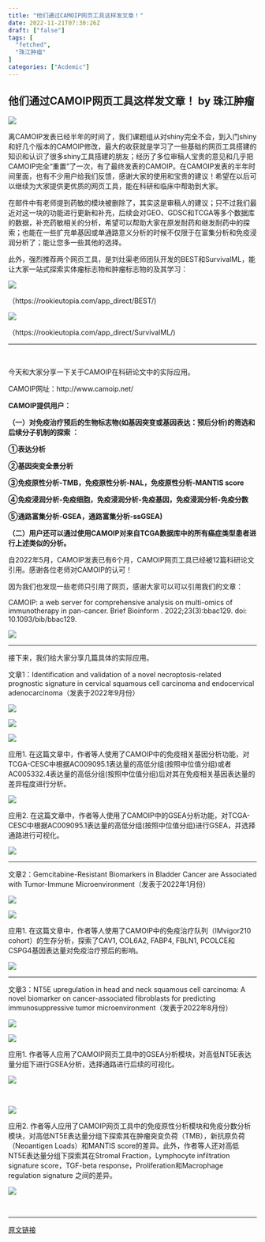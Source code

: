 ```yaml
---
title: "他们通过CAMOIP网页工具这样发文章！"
date: 2022-11-21T07:30:26Z
draft: ["false"]
tags: [
  "fetched",
  "珠江肿瘤"
]
categories: ["Acdemic"]
---
```

他们通过CAMOIP网页工具这样发文章！ by 珠江肿瘤
------
<div><p><img data-croporisrc="https://mmbiz.qpic.cn/mmbiz_png/nGoAzV26gN1oiasp7243L30LMvlDTVpcM3m7e6teYJXt8upgzYSo6dEC69eF2ylTDnRs5OwdpbPwGPfAWDTcXEg/640?wx_fmt=png" data-cropx1="0" data-cropx2="790.80276816609" data-cropy1="5.179930795847751" data-cropy2="283.1695501730104" data-galleryid="" data-ratio="0.3531645569620253" data-s="300,640" data-src="https://mmbiz.qpic.cn/mmbiz_jpg/nGoAzV26gN3HvK8nbcB1fiaLV1YA9FaP5UqwCAnCkfs0Ts2MzoODKe9PsW2CokWpQ4Xdwh4CzicibtbeiaagmGu77w/640?wx_fmt=jpeg" data-type="jpeg" data-w="790" src="https://mmbiz.qpic.cn/mmbiz_jpg/nGoAzV26gN3HvK8nbcB1fiaLV1YA9FaP5UqwCAnCkfs0Ts2MzoODKe9PsW2CokWpQ4Xdwh4CzicibtbeiaagmGu77w/640?wx_fmt=jpeg"></p><p><span>离CAMOIP发表已经半年的时间了，我们课题组从对shiny完全不会，到入门shiny和好几个版本的CAMOIP修改，最大的收获就是学习了一些基础的网页工具搭建的知识和认识了很多shiny工具搭建的朋友；经历了多位审稿人宝贵的意见和几乎把CAMOIP完全“重置”了一次，有了最终发表的CAMOIP。在CAMOIP发表的半年时间里面，也有不少用户给我们反馈，感谢大家的使用和宝贵的建议！希望在以后可以继续为大家提供更优质的网页工具，能在科研和临床中帮助到大家。</span><span></span></p><p><span>在邮件中有老师提到药敏的模块被删除了，其实这是审稿人的建议；只不过我们最近对这一块的功能进行更新和补充，后续会对GEO、GDSC和TCGA等多个数据库的数据，补充药敏相关的分析，希望可以帮助大家在原发耐药和继发耐药中的探索；也能在一些扩充单基因或单通路意义分析的时候不仅限于在富集分析和免疫浸润分析了；能让您多一些其他的选择。<br></span></p><p>此外，强烈推荐两个网页工具，是刘灶渠老师团队开发的BEST和SurvivalML，能让大家一站式探索实体瘤标志物和肿瘤标志物的及其学习：</p><p><img data-galleryid="" data-ratio="0.7535301668806161" data-s="300,640" data-src="https://mmbiz.qpic.cn/mmbiz_png/nGoAzV26gN3HvK8nbcB1fiaLV1YA9FaP50rgyBlc8ays4Suw4R0VTVMmjmHGkiary6dUDkCK2agc1S1Vibpo5vTNQ/640?wx_fmt=png" data-type="png" data-w="779" src="https://mmbiz.qpic.cn/mmbiz_png/nGoAzV26gN3HvK8nbcB1fiaLV1YA9FaP50rgyBlc8ays4Suw4R0VTVMmjmHGkiary6dUDkCK2agc1S1Vibpo5vTNQ/640?wx_fmt=png"></p><p><span>（https://rookieutopia.com/app_direct/BEST/)</span></p><p><img data-galleryid="" data-ratio="0.5482594936708861" data-s="300,640" data-src="https://mmbiz.qpic.cn/mmbiz_png/nGoAzV26gN3HvK8nbcB1fiaLV1YA9FaP5jIwBWHPtnxXuHbGuiatVWqticVFclgeaiczda9ABPACOQcB9jqHxWkGUA/640?wx_fmt=png" data-type="png" data-w="1264" src="https://mmbiz.qpic.cn/mmbiz_png/nGoAzV26gN3HvK8nbcB1fiaLV1YA9FaP5jIwBWHPtnxXuHbGuiatVWqticVFclgeaiczda9ABPACOQcB9jqHxWkGUA/640?wx_fmt=png"></p><p><span>（https://rookieutopia.com/app_direct/SurvivalML/)</span></p><hr><p><br></p><p><span>今天和大家分享一下关于CAMOIP在科研论文中的实际应用。</span></p><p><span>CAMOIP网址：http://www.camoip.net/</span></p><p><span><strong><span>CAMOIP提供用户：</span></strong></span></p><p><span><strong><span>（一）对免疫治疗预后的生物标志物(如基因突变或基因表达：预后分析)的筛选和后续分子机制的探索 ：</span></strong></span></p><p><span><strong><span>①表达分析</span></strong></span></p><p><span><strong><span>②基因突变全景分析</span></strong></span></p><p><span><strong><span>③免疫原性分析-TMB，免疫原性分析-NAL，免疫原性分析-MANTIS score</span></strong></span></p><p><span><strong><span>④免疫浸润分析-免疫细胞，免疫浸润分析-免疫基因，免疫浸润分析-免疫分数</span></strong></span></p><p><span><strong><span>⑤通路富集分析-GSEA，通路富集分析-ssGSEA)</span></strong></span></p><p><span><strong><span>（二）用户还可以通过使用CAMOIP对来自TCGA数据库中的所有癌症类型患者进行上述类似的分析。</span></strong></span></p><p><span>自2022年5月，CAMOIP发表已有6个月，CAMOIP网页工具已经被12篇科研论文引用。感谢各位老师对CAMOIP的认可！</span></p><p><span><span>因为我们也发现一些老师只引用了网页，感谢大家可以可以引用我们的文章：</span></span></p><p><span><span>CAMOIP: a web server for comprehensive analysis on multi-omics of immunotherapy in pan-cancer. Brief Bioinform . 2022;23(3):bbac129. doi: 10.1093/bib/bbac129.</span></span></p><p><img data-galleryid="" data-ratio="0.09710982658959537" data-s="300,640" data-src="https://mmbiz.qpic.cn/mmbiz_png/nGoAzV26gN1oiasp7243L30LMvlDTVpcMyfAViacia3So6BJ3CMEkO3TEf448lU01lVibdEJ0qJy2Th8CEYa3HBibkw/640?wx_fmt=png" data-type="png" data-w="865" src="https://mmbiz.qpic.cn/mmbiz_png/nGoAzV26gN1oiasp7243L30LMvlDTVpcMyfAViacia3So6BJ3CMEkO3TEf448lU01lVibdEJ0qJy2Th8CEYa3HBibkw/640?wx_fmt=png"></p><hr><p><span>接下来，我们给大家分享几篇具体的实际应用。</span></p><p><span>文章1：Identification and validation of a novel necroptosis-related prognostic signature in cervical squamous cell carcinoma and endocervical adenocarcinoma（发表于2022年9月份）</span></p><p><img data-croporisrc="https://mmbiz.qpic.cn/mmbiz_png/nGoAzV26gN1oiasp7243L30LMvlDTVpcMeCbCraSs4zhjY3zqqCicLomUK4XOETFWp7ReS42DjVE3vS30Xic1U7xA/640?wx_fmt=png" data-cropx1="0" data-cropx2="821.4342560553633" data-cropy1="0" data-cropy2="270.4100346020761" data-galleryid="" data-ratio="0.32886723507917176" data-s="300,640" data-src="https://mmbiz.qpic.cn/mmbiz_jpg/nGoAzV26gN1oiasp7243L30LMvlDTVpcMwvTRshr1a6CIOguGBAMC4OdU4aPkRCAGIdmzRVwnybuzbaGfFiaOwkg/640?wx_fmt=jpeg" data-type="jpeg" data-w="821" src="https://mmbiz.qpic.cn/mmbiz_jpg/nGoAzV26gN1oiasp7243L30LMvlDTVpcMwvTRshr1a6CIOguGBAMC4OdU4aPkRCAGIdmzRVwnybuzbaGfFiaOwkg/640?wx_fmt=jpeg"></p><p><img data-galleryid="" data-ratio="0.13241525423728814" data-s="300,640" data-src="https://mmbiz.qpic.cn/mmbiz_png/nGoAzV26gN1oiasp7243L30LMvlDTVpcMG6VXa4sVC0gOFO3FYULhQjVWBguoGPVkIfYfkt0ft0JjBgcrHbGFDg/640?wx_fmt=png" data-type="png" data-w="944" src="https://mmbiz.qpic.cn/mmbiz_png/nGoAzV26gN1oiasp7243L30LMvlDTVpcMG6VXa4sVC0gOFO3FYULhQjVWBguoGPVkIfYfkt0ft0JjBgcrHbGFDg/640?wx_fmt=png"></p><p><img data-galleryid="" data-ratio="0.18756698821007503" data-s="300,640" data-src="https://mmbiz.qpic.cn/mmbiz_png/nGoAzV26gN1oiasp7243L30LMvlDTVpcMNQtKjc8stFDYEE2QkvOp7HJ5OJLOibSEwjibiaVDibTSMoiaRsxJvpOAY5A/640?wx_fmt=png" data-type="png" data-w="933" src="https://mmbiz.qpic.cn/mmbiz_png/nGoAzV26gN1oiasp7243L30LMvlDTVpcMNQtKjc8stFDYEE2QkvOp7HJ5OJLOibSEwjibiaVDibTSMoiaRsxJvpOAY5A/640?wx_fmt=png"></p><p><span>应用1. 在这篇文章中，作者等人使用了CAMOIP中的免疫相关基因分析功能，对TCGA-CESC中根据AC009095.1表达量的高低分组(按照中位值分组)或者AC005332.4表达量的高低分组(按照中位值分组)后对其在免疫相关基因表达量的差异程度进行分析。</span><span></span></p><p><img data-galleryid="" data-ratio="0.6914893617021277" data-s="300,640" data-src="https://mmbiz.qpic.cn/mmbiz_png/nGoAzV26gN1oiasp7243L30LMvlDTVpcME0pOgZ0rwZKgAww0h2RPX0micEB2FVklaYyx2gibgobYhR1v4rBYV1mQ/640?wx_fmt=png" data-type="png" data-w="846" src="https://mmbiz.qpic.cn/mmbiz_png/nGoAzV26gN1oiasp7243L30LMvlDTVpcME0pOgZ0rwZKgAww0h2RPX0micEB2FVklaYyx2gibgobYhR1v4rBYV1mQ/640?wx_fmt=png"></p><p><span>应用2.</span><span> </span><span>在</span><span>这篇文章中，作者等</span><span>人使用了CAMOIP中的GSEA分析功能，对TCGA-CESC中根据</span><span>AC009095.1</span><span>表达量的高低分组</span><span>(按照中位值分组)进行GSEA，并选择通路进行可视化。</span><span></span></p><p><img data-galleryid="" data-ratio="0.7129840546697038" data-s="300,640" data-src="https://mmbiz.qpic.cn/mmbiz_png/nGoAzV26gN1oiasp7243L30LMvlDTVpcMFqoIMEQibTucxfbSpI5RJjVCOXA6zT3vL28zNNOV7oI7USD8GrJKEtg/640?wx_fmt=png" data-type="png" data-w="878" src="https://mmbiz.qpic.cn/mmbiz_png/nGoAzV26gN1oiasp7243L30LMvlDTVpcMFqoIMEQibTucxfbSpI5RJjVCOXA6zT3vL28zNNOV7oI7USD8GrJKEtg/640?wx_fmt=png"></p><hr><p><span>文章2：Gemcitabine-Resistant Biomarkers in Bladder Cancer are Associated with Tumor-Immune Microenvironment（发表于2022年1月份）</span></p><p><img data-croporisrc="https://mmbiz.qpic.cn/mmbiz_png/nGoAzV26gN1oiasp7243L30LMvlDTVpcM1cO7r84qQAmzTM5oEt6nLYTEjibQ4WZ7rt2xMphcdiczFowvjPsZMYlg/640?wx_fmt=png" data-cropx1="0" data-cropx2="988" data-cropy1="0" data-cropy2="276.9134948096886" data-galleryid="" data-ratio="0.2793522267206478" data-s="300,640" data-src="https://mmbiz.qpic.cn/mmbiz_jpg/nGoAzV26gN1oiasp7243L30LMvlDTVpcMibVY0OOyqPEE7T3xIkzEQgh43gbQicntBcUrKFiaIZpE6cic9sqf4nlEfQ/640?wx_fmt=jpeg" data-type="jpeg" data-w="988" src="https://mmbiz.qpic.cn/mmbiz_jpg/nGoAzV26gN1oiasp7243L30LMvlDTVpcMibVY0OOyqPEE7T3xIkzEQgh43gbQicntBcUrKFiaIZpE6cic9sqf4nlEfQ/640?wx_fmt=jpeg"></p><p><img data-galleryid="" data-ratio="0.29641350210970463" data-s="300,640" data-src="https://mmbiz.qpic.cn/mmbiz_png/nGoAzV26gN1oiasp7243L30LMvlDTVpcM89IoAeiaoQNZvib0VOrPD87yyPHGYl6lLEFIJzgyW4MdvTz85rEv8vEg/640?wx_fmt=png" data-type="png" data-w="948" src="https://mmbiz.qpic.cn/mmbiz_png/nGoAzV26gN1oiasp7243L30LMvlDTVpcM89IoAeiaoQNZvib0VOrPD87yyPHGYl6lLEFIJzgyW4MdvTz85rEv8vEg/640?wx_fmt=png"></p><p><span>应用1. 在这篇文章中，作者等人使用了CAMOIP中的免疫治疗队列（IMvigor210 cohort）的生存分析，探索了CAV1, COL6A2, FABP4, FBLN1, PCOLCE和CSPG4基因表达量对免疫治疗预后的影响。</span></p><p><img data-galleryid="" data-ratio="0.7175208581644815" data-s="300,640" data-src="https://mmbiz.qpic.cn/mmbiz_png/nGoAzV26gN1oiasp7243L30LMvlDTVpcMDLsc6icwB2AVgeEwiaBdg0SzmSIgibnfLu2G4WFLsc5fUY5TwHHGKwEUQ/640?wx_fmt=png" data-type="png" data-w="839" src="https://mmbiz.qpic.cn/mmbiz_png/nGoAzV26gN1oiasp7243L30LMvlDTVpcMDLsc6icwB2AVgeEwiaBdg0SzmSIgibnfLu2G4WFLsc5fUY5TwHHGKwEUQ/640?wx_fmt=png"></p><hr><p><span>文章3</span><span>：NT5E upregulation in head and neck squamous cell carcinoma: A novel biomarker on cancer-associated fibroblasts for predicting immunosuppressive tumor microenvironment</span><span>（发表于2022年8月份）</span></p><p><img data-galleryid="" data-ratio="0.2916666666666667" data-s="300,640" data-src="https://mmbiz.qpic.cn/mmbiz_png/nGoAzV26gN1oiasp7243L30LMvlDTVpcMQL3dRy1xYB9FqQwSXUmoia5rcop9qyYcosUpLCwsQwKgMWrsgW5gu0Q/640?wx_fmt=png" data-type="png" data-w="960" src="https://mmbiz.qpic.cn/mmbiz_png/nGoAzV26gN1oiasp7243L30LMvlDTVpcMQL3dRy1xYB9FqQwSXUmoia5rcop9qyYcosUpLCwsQwKgMWrsgW5gu0Q/640?wx_fmt=png"></p><p><img data-galleryid="" data-ratio="0.2552083333333333" data-s="300,640" data-src="https://mmbiz.qpic.cn/mmbiz_png/nGoAzV26gN1oiasp7243L30LMvlDTVpcMlevrxrP5G8OJSaSicib4V561ibXVMhTHJspqc94zEticR3KoKx3JyV1wdA/640?wx_fmt=png" data-type="png" data-w="960" src="https://mmbiz.qpic.cn/mmbiz_png/nGoAzV26gN1oiasp7243L30LMvlDTVpcMlevrxrP5G8OJSaSicib4V561ibXVMhTHJspqc94zEticR3KoKx3JyV1wdA/640?wx_fmt=png"></p><p><span>应用1. 作者等人应用了CAMOIP网页工具中的GSEA分析模块，对高低NT5E表达量分组下进行GSEA分析，选择通路进行后续的可视化。</span><br></p><p><img data-galleryid="" data-ratio="0.20480404551201012" data-s="300,640" data-src="https://mmbiz.qpic.cn/mmbiz_png/nGoAzV26gN1oiasp7243L30LMvlDTVpcMOkv5qiaAib03NicsxzRQZw0r4hKYp2oicUMJC55ESsQlrIprvv5k0gP52g/640?wx_fmt=png" data-type="png" data-w="791" src="https://mmbiz.qpic.cn/mmbiz_png/nGoAzV26gN1oiasp7243L30LMvlDTVpcMOkv5qiaAib03NicsxzRQZw0r4hKYp2oicUMJC55ESsQlrIprvv5k0gP52g/640?wx_fmt=png"></p><p><br></p><p><img data-galleryid="" data-ratio="0.16876310272536688" data-s="300,640" data-src="https://mmbiz.qpic.cn/mmbiz_png/nGoAzV26gN1oiasp7243L30LMvlDTVpcMxTPX5zpRw3KVsjzicsGY8cd4RPiafkmSLRMv4iaAhPCiaxpPrgJQVcRYlw/640?wx_fmt=png" data-type="png" data-w="954" src="https://mmbiz.qpic.cn/mmbiz_png/nGoAzV26gN1oiasp7243L30LMvlDTVpcMxTPX5zpRw3KVsjzicsGY8cd4RPiafkmSLRMv4iaAhPCiaxpPrgJQVcRYlw/640?wx_fmt=png"></p><p><span>应用2. <span>作者等人</span>应用了CAMOIP网页工具中的免疫原性分析模块和免疫分数分析模块，对高低NT5E表达量分组下探索其在肿瘤突变负荷（TMB），新抗原负荷（Neoantigen Loads）和MANTIS score的差异。此外，作者等人还对<span>高低NT5E表达量分组下探索其在Stromal Fraction，Lymphocyte infiltration signature score，TGF-beta response，Proliferation和Macrophage regulation signature 之间的差异。</span></span></p><p><img data-galleryid="" data-ratio="0.6510832383124288" data-s="300,640" data-src="https://mmbiz.qpic.cn/mmbiz_png/nGoAzV26gN1oiasp7243L30LMvlDTVpcM5qw42dnU0wVsRY2iaFkTyKLhqR5sNucjcOqFaLavrpniaxhEkFibuv4uw/640?wx_fmt=png" data-type="png" data-w="877" src="https://mmbiz.qpic.cn/mmbiz_png/nGoAzV26gN1oiasp7243L30LMvlDTVpcM5qw42dnU0wVsRY2iaFkTyKLhqR5sNucjcOqFaLavrpniaxhEkFibuv4uw/640?wx_fmt=png"></p><p><br></p><p><mp-style-type data-value="3"></mp-style-type></p></div>  
<hr>
<a href="https://mp.weixin.qq.com/s/AZ1YA0JsFzfI63iNaIrcWg",target="_blank" rel="noopener noreferrer">原文链接</a>
